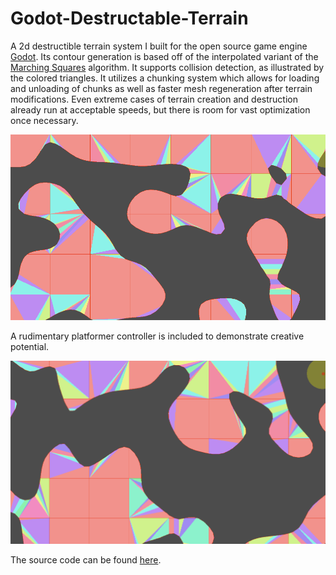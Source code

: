 # Godot-Destructable-Terrain

A 2d destructible terrain system I built for the open source game engine [Godot](https://github.com/godotengine/godot). Its contour generation is based off of the interpolated variant of the [Marching Squares](https://en.wikipedia.org/wiki/Marching_squares) algorithm. It supports collision detection, as illustrated by the colored triangles. It utilizes a chunking system which allows for loading and unloading of chunks as well as faster mesh regeneration after terrain modifications. Even extreme cases of terrain creation and destruction already run at acceptable speeds, but there is room for vast optimization once necessary. 

![Terrain Demo](/terrain_demo.gif)

A rudimentary platformer controller is included to demonstrate creative potential.

![Player Demo](/player_demo.gif)

The source code can be found [here](https://github.com/milesturin/stronghold/tree/master/src/scripts).
